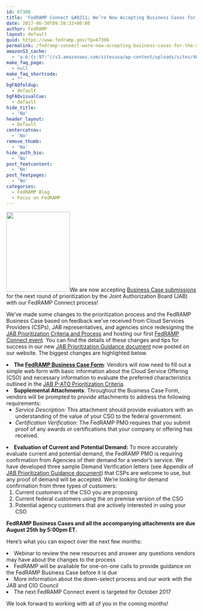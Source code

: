```yaml
---
id: 67306
title: 'FedRAMP Connect &#8211; We’re Now Accepting Business Cases for the Second Round of JAB Prioritization!'
date: 2017-06-30T09:58:33+00:00
author: FedRAMP
layout: default
guid: https://www.fedramp.gov/?p=67306
permalink: /fedramp-connect-were-now-accepting-business-cases-for-the-second-round-of-jab-prioritization/
amazonS3_cache:
  - 'a:6:{s:97:"//s3.amazonaws.com/sitesusa/wp-content/uploads/sites/482/2016/06/JAB-Prioritization-Guidance1.pdf";i:67290;s:64:"//www.fedramp.gov/files/2016/06/JAB-Prioritization-Guidance1.pdf";i:67290;s:121:"//s3.amazonaws.com/sitesusa/wp-content/uploads/sites/482/2016/06/FedRAMP-JAB-PATO-Prioritization-Criteria-11102016-21.pdf";i:67047;s:88:"//www.fedramp.gov/files/2016/06/FedRAMP-JAB-PATO-Prioritization-Criteria-11102016-21.pdf";i:67047;s:89:"//s3.amazonaws.com/sitesusa/wp-content/uploads/sites/482/2017/06/FedRAMP-Connect-Logo.png";i:67309;s:56:"//www.fedramp.gov/files/2017/06/FedRAMP-Connect-Logo.png";i:67309;}'
make_faq_page:
  - null
make_faq_shortcode:
  - ""
bgFAQfoldup:
  - default
bgFAQvisualCue:
  - default
hide_title:
  - 'No'
header_layout:
  - Default
centercatnav:
  - 'No'
remove_thumb:
  - 'No'
hide_auth_bio:
  - 'No'
post_featcontent:
  - 'No'
post_featpages:
  - 'No'
categories:
  - FedRAMP Blog
  - Focus on FedRAMP
---
```

<a href="https://s3.amazonaws.com/sitesusa/wp-content/uploads/sites/482/2017/06/FedRAMP-Connect-Logo.png"><img class="wp-image-67309 alignright" src="https://s3.amazonaws.com/sitesusa/wp-content/uploads/sites/482/2017/06/FedRAMP-Connect-Logo.png" alt="" width="168" height="211" /></a>We are now accepting [Business Case submissions](https://gsa-burra.formstack.com/forms/fedramp_business_case_for_jab_prioritization) for the next round of prioritization by the Joint Authorization Board (JAB) with our FedRAMP Connect process! 

We’ve made some changes to the prioritization process and the FedRAMP Business Case based on feedback we’ve received from Cloud Services Providers (CSPs), JAB representatives, and agencies since redesigning the [JAB Prioritization Criteria and Process](https://www.fedramp.gov/fedramp-jab-prioritization-criteria-and-process/) and hosting our first [FedRAMP Connect event](https://www.fedramp.gov/fedramp-connect-the-latest-vendors-prioritized-by-the-jab/). You can find the details of these changes and tips for success in our new [JAB Prioritization Guidance document](https://s3.amazonaws.com/sitesusa/wp-content/uploads/sites/482/2016/06/JAB-Prioritization-Guidance1.pdf) now posted on our website. The biggest changes are highlighted below. 

<li style="font-weight: 400">
  <b>The </b><a href="https://gsa-burra.formstack.com/forms/fedramp_business_case_for_jab_prioritization"><b>FedRAMP Business Case Form</b></a>: Vendors will now need to fill out a simple web form with basic information about the Cloud Service Offering (CSO) and necessary information to evaluate the preferred characteristics outlined in the <a href="https://s3.amazonaws.com/sitesusa/wp-content/uploads/sites/482/2016/06/FedRAMP-JAB-PATO-Prioritization-Criteria-11102016-21.pdf">JAB P-ATO Prioritization Criteria</a>. 
</li>
<li style="font-weight: 400">
  <b>Supplemental Attachments</b>: Throughout the Business Case Form, vendors will be prompted to provide attachments to address the following requirements: <ul>
    <li style="font-weight: 400">
      <i>Service Description: </i>This attachment should provide evaluators with an understanding of the value of your CSO to the federal government. 
    </li>
    <li style="font-weight: 400">
      <i>Certification Verification:</i> The FedRAMP PMO requires that you submit proof of any awards or certifications that your company or offering has received. 
    </li>
  </ul>
</li>

<li style="font-weight: 400">
  <b>Evaluation of Current and Potential Demand:</b> To more accurately evaluate current and potential demand, the FedRAMP PMO is requiring confirmation from Agencies of their demand for a vendor’s service. We have developed three sample Demand Verification letters (see Appendix of <a href="https://s3.amazonaws.com/sitesusa/wp-content/uploads/sites/482/2016/06/JAB-Prioritization-Guidance1.pdf">JAB Prioritization Guidance document</a>) that CSPs are welcome to use, but any proof of demand will be accepted. We’re looking for demand confirmation from three types of customers:  <ol>
    <li style="font-weight: 400">
      Current customers of the CSO you are proposing
    </li>
    <li style="font-weight: 400">
      Current federal customers using the on premise version of the CSO
    </li>
    <li style="font-weight: 400">
      Potential agency customers that are actively interested in using your CSO
    </li>
  </ol>
</li>

**FedRAMP Business Cases and all the accompanying attachments are due August 25th by 5:00pm ET.**

Here’s what you can expect over the next few months:

<li style="font-weight: 400">
  Webinar to review the new resources and answer any questions vendors may have about the changes to the process
</li>
<li style="font-weight: 400">
  FedRAMP will be available for one-on-one calls to provide guidance on the FedRAMP Business Case before it is due 
</li>
<li style="font-weight: 400">
  More information about the down-select process and our work with the JAB and CIO Council 
</li>
<li style="font-weight: 400">
  The next FedRAMP Connect event is targeted for October 2017
</li>

We look forward to working with all of you in the coming months!